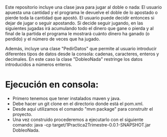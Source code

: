 Este repositorio incluye una clase java para jugar al doble o nada: El usuario apuesta una cantidad y el programa le devuelve el doble de lo apostado o pierde toda la cantidad que apostó. El usuario puede decidir entonces si dejar de jugar o seguir apostando. Si decide seguir jugando, en las siguientes jugadas irá acumulando todo el dinero que gane o pierda y al final de la partida el programa le mostrará cuánto dinero ha ganado (o perdido) y el número de veces que ha jugado.

Además, incluye una clase "PedirDatos" que permite al usuario introducir diferentes tipos de datos desde la consola: cadenas, caracteres, enteros y decimales. En este caso la clase "DobleoNada" restringe los datos introducidos a números enteros.

# Ejecución en consola:
- Primero tenemos que tener instalados maven y java.
- Debe hacer un git clone en el directorio donde está el pom.xml.
- Desde aquí utilizamos el comando "mvn package" para construitr el proyecto.
- Una vez construido procederemos a ejecutarlo con el siguiente comando: java -cp target/1Practica2Trimestre-0.0.1-SNAPSHOT.jar DobleoNada.
